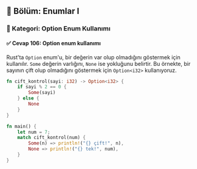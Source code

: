 ## 📘 Bölüm: Enumlar I  
### 🔹 Kategori: Option Enum Kullanımı  
#### ✅ Cevap 106: Option enum kullanımı

Rust'ta `Option` enum'u, bir değerin var olup olmadığını göstermek için kullanılır. `Some` değerin varlığını, `None` ise yokluğunu belirtir. Bu örnekte, bir sayının çift olup olmadığını göstermek için `Option<i32>` kullanıyoruz.

```rust
fn cift_kontrol(sayi: i32) -> Option<i32> {
    if sayi % 2 == 0 {
        Some(sayi)
    } else {
        None
    }
}

fn main() {
    let num = 7;
    match cift_kontrol(num) {
        Some(n) => println!("{} çift!", n),
        None => println!("{} tek!", num),
    }
}
```
